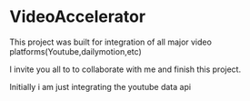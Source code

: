 VideoAccelerator
================

This project was built for integration of all major video platforms(Youtube,dailymotion,etc)

I invite you all to to collaborate with me and finish this project.

Initially i am just integrating the youtube data api
